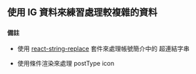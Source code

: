 ## 使用 IG 資料來練習處理較複雜的資料






### `備註`

- 使用 [react-string-replace](https://www.npmjs.com/package/react-string-replace?activeTab=readme) 套件來處理帳號簡介中的 超連結字串

- 使用條件渲染來處理 postType icon



